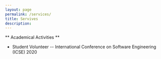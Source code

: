 ```yaml
---
layout: page
permalink: /services/
title: Servives
description: 
---
```


** Academical Activities **
- Student Volunteer -- International Conference on Software Engineering (ICSE) 2020       



